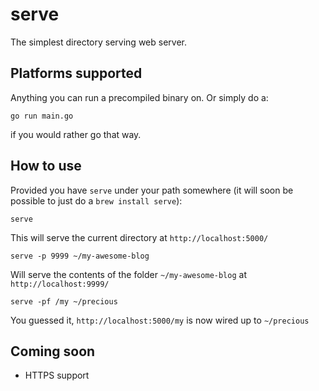 # serve

The simplest directory serving web server.

## Platforms supported

Anything you can run a precompiled binary on. Or simply do a:

	go run main.go

if you would rather go that way.

## How to use

Provided you have ```serve``` under your path somewhere (it will soon be possible to just do a ```brew install serve```):

	serve

This will serve the current directory at ```http://localhost:5000/```

	serve -p 9999 ~/my-awesome-blog

Will serve the contents of the folder ```~/my-awesome-blog``` at ```http://localhost:9999/```

	serve -pf /my ~/precious

You guessed it, ```http://localhost:5000/my``` is now wired up to ```~/precious```

## Coming soon

* HTTPS support
